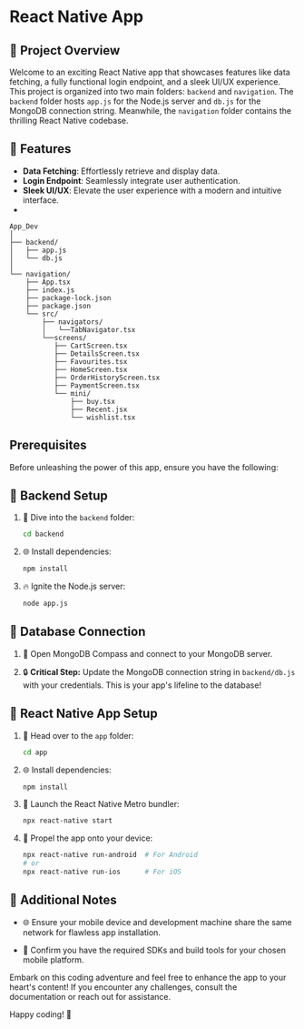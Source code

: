 # React Native App 

## 🚀 Project Overview

Welcome to an exciting React Native app that showcases features like data fetching, a fully functional login endpoint, and a sleek UI/UX experience. This project is organized into two main folders: `backend` and `navigation`. The `backend` folder hosts `app.js` for the Node.js server and `db.js` for the MongoDB connection string. Meanwhile, the `navigation` folder contains the thrilling React Native codebase.

## 🌟 Features

- **Data Fetching**: Effortlessly retrieve and display data.
- **Login Endpoint**: Seamlessly integrate user authentication.
- **Sleek UI/UX**: Elevate the user experience with a modern and intuitive interface.
- 

```plaintext
App_Dev
│
├── backend/
│   ├── app.js
│   └── db.js
│
└── navigation/
    ├── App.tsx
    ├── index.js
    ├── package-lock.json
    ├── package.json
    └── src/
        ├── navigators/
        │   └──TabNavigator.tsx
        └──screens/
           ├── CartScreen.tsx
           ├── DetailsScreen.tsx
           ├── Favourites.tsx
           ├── HomeScreen.tsx
           ├── OrderHistoryScreen.tsx
           ├── PaymentScreen.tsx
           └── mini/
               ├── buy.tsx
               ├── Recent.jsx
               └── wishlist.tsx

```


## Prerequisites

Before unleashing the power of this app, ensure you have the following:


## 🔧 Backend Setup

1. 🚀 Dive into the `backend` folder:
    ```bash
    cd backend
    ```

2. 🌐 Install dependencies:
    ```bash
    npm install
    ```

3. 🔥 Ignite the Node.js server:
    ```bash
    node app.js
    ```

## 💾 Database Connection

1. 🚀 Open MongoDB Compass and connect to your MongoDB server.

2. 🔒 **Critical Step:** Update the MongoDB connection string in `backend/db.js` with your credentials. This is your app's lifeline to the database!

## 🚀 React Native App Setup

1. 🚀 Head over to the `app` folder:
    ```bash
    cd app
    ```

2. 🌐 Install dependencies:
    ```bash
    npm install
    ```

3. 🚀 Launch the React Native Metro bundler:
    ```bash
    npx react-native start
    ```

4. 🚀 Propel the app onto your device:
    ```bash
    npx react-native run-android  # For Android
    # or
    npx react-native run-ios      # For iOS
    ```

## 📝 Additional Notes

- 🌐 Ensure your mobile device and development machine share the same network for flawless app installation.

- 🧰 Confirm you have the required SDKs and build tools for your chosen mobile platform.

Embark on this coding adventure and feel free to enhance the app to your heart's content! If you encounter any challenges, consult the documentation or reach out for assistance.

Happy coding! 🚀
